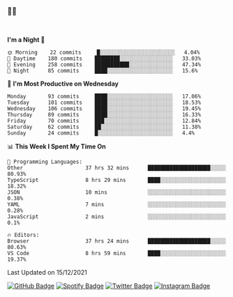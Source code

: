 ### 🤙🍺

<!-- <a href="https://github-readme-stats.vercel.app/api?username=hzak2xx&count_private=true&show_icons=true&theme=dracula">
  <img align="center" src="https://github-readme-stats.vercel.app/api?username=hzak2xx&count_private=true&show_icons=true&theme=dracula" />
</a>
</br> -->
</br>

<!--START_SECTION:waka-->
**I'm a Night 🦉** 

```text
🌞 Morning    22 commits     █░░░░░░░░░░░░░░░░░░░░░░░░   4.04% 
🌆 Daytime    180 commits    ████████░░░░░░░░░░░░░░░░░   33.03% 
🌃 Evening    258 commits    ███████████░░░░░░░░░░░░░░   47.34% 
🌙 Night      85 commits     ████░░░░░░░░░░░░░░░░░░░░░   15.6%

```
📅 **I'm Most Productive on Wednesday** 

```text
Monday       93 commits     ████░░░░░░░░░░░░░░░░░░░░░   17.06% 
Tuesday      101 commits    ████░░░░░░░░░░░░░░░░░░░░░   18.53% 
Wednesday    106 commits    ████░░░░░░░░░░░░░░░░░░░░░   19.45% 
Thursday     89 commits     ████░░░░░░░░░░░░░░░░░░░░░   16.33% 
Friday       70 commits     ███░░░░░░░░░░░░░░░░░░░░░░   12.84% 
Saturday     62 commits     ██░░░░░░░░░░░░░░░░░░░░░░░   11.38% 
Sunday       24 commits     █░░░░░░░░░░░░░░░░░░░░░░░░   4.4%

```


📊 **This Week I Spent My Time On** 

```text
💬 Programming Languages: 
Other                    37 hrs 32 mins      ████████████████████░░░░░   80.93% 
TypeScript               8 hrs 29 mins       ████░░░░░░░░░░░░░░░░░░░░░   18.32% 
JSON                     10 mins             ░░░░░░░░░░░░░░░░░░░░░░░░░   0.38% 
YAML                     7 mins              ░░░░░░░░░░░░░░░░░░░░░░░░░   0.28% 
JavaScript               2 mins              ░░░░░░░░░░░░░░░░░░░░░░░░░   0.1%

🔥 Editors: 
Browser                  37 hrs 24 mins      ████████████████████░░░░░   80.63% 
VS Code                  8 hrs 59 mins       ████░░░░░░░░░░░░░░░░░░░░░   19.37%

```


 Last Updated on 15/12/2021
<!--END_SECTION:waka-->

[![GitHub Badge](https://img.shields.io/badge/GitHub-100000?style=for-the-badge&logo=github&logoColor=white)](https://github.com/hzak2xx)
[![Spotify Badge](https://img.shields.io/badge/Spotify-1ED760?&style=for-the-badge&logo=spotify&logoColor=white)](https://open.spotify.com/user/uf90s6sbbh75a1mt44clkhkvf)
[![Twitter Badge](https://img.shields.io/badge/Twitter-1DA1F2?style=for-the-badge&logo=twitter&logoColor=white)](https://twitter.com/hzak2xx)
[![Instagram Badge](https://img.shields.io/badge/Instagram-E4405F?style=for-the-badge&logo=instagram&logoColor=white)](https://www.instagram.com/hzak2xx/)
